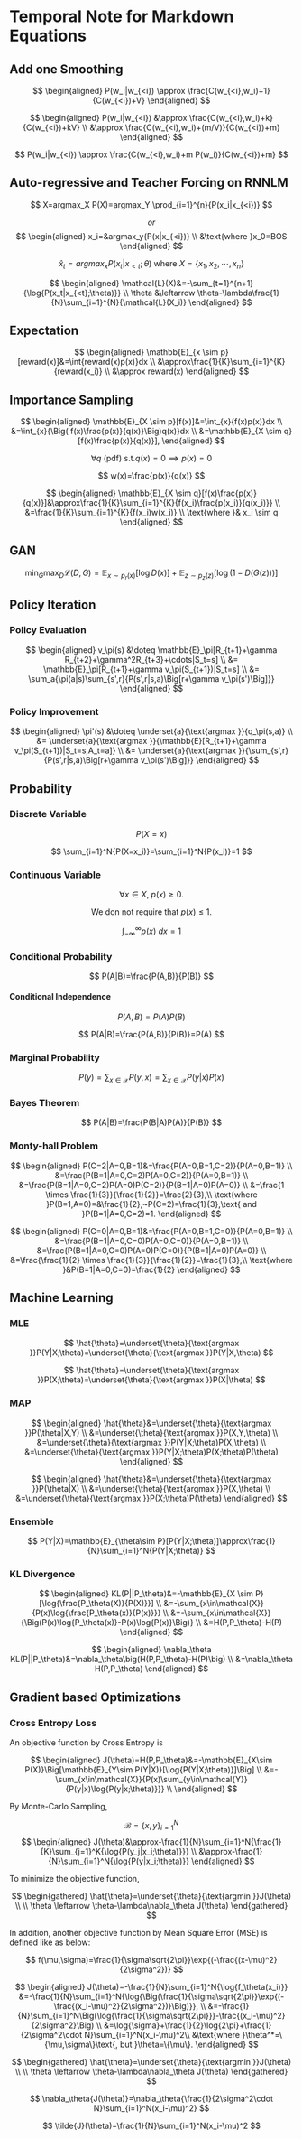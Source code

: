 # Temporal Note for Markdown Equations

## Add one Smoothing

$$
\begin{aligned}
P(w_i|w_{<i}) \approx \frac{C(w_{<i},w_i)+1}{C(w_{<i})+V}
\end{aligned}
$$

$$
\begin{aligned}
P(w_i|w_{<i}) &\approx \frac{C(w_{<i},w_i)+k}{C(w_{<i})+kV} \\
&\approx \frac{C(w_{<i},w_i)+(m/V)}{C(w_{<i})+m}
\end{aligned}
$$

$$
P(w_i|w_{<i}) \approx \frac{C(w_{<i},w_i)+m P(w_i)}{C(w_{<i})+m}
$$

## Auto-regressive and Teacher Forcing on RNNLM

$$
X=argmax_X P(X)=argmax_Y \prod_{i=1}^{n}{P(x_i|x_{<i})}
$$

$$
or
$$
$$
\begin{aligned}
x_i=&argmax_y{P(x|x_{<i})} \\
&\text{where }x_0=BOS
\end{aligned}
$$

$$
\hat{x}_t=argmax_x{P(x_t|x_{<t};\theta)}\text{ where }X=\{x_1,x_2,\cdots,x_n\}
$$

$$
\begin{aligned}
\mathcal{L}(X)&=-\sum_{t=1}^{n+1}{\log{P(x_t|x_{<t};\theta)}} \\
\theta &\leftarrow \theta-\lambda\frac{1}{N}\sum_{i=1}^{N}{\mathcal{L}(X_i)}
\end{aligned}
$$

## Expectation

$$
\begin{aligned}
\mathbb{E}_{x \sim p}[reward(x)]&=\int{reward(x)p(x)}dx \\
&\approx\frac{1}{K}\sum_{i=1}^{K}{reward(x_i)} \\
&\approx reward(x)
\end{aligned}
$$

## Importance Sampling

$$
\begin{aligned}
\mathbb{E}_{X \sim p}[f(x)]&=\int_{x}{f(x)p(x)}dx \\
&=\int_{x}{\Big( f(x)\frac{p(x)}{q(x)}\Big)q(x)}dx \\
&=\mathbb{E}_{X \sim q}[f(x)\frac{p(x)}{q(x)}],
\end{aligned}
$$

$$
\forall q\text{ (pdf) s.t.} q(x)=0 \implies p(x)=0
$$

$$
w(x)=\frac{p(x)}{q(x)}
$$

$$
\begin{aligned}
\mathbb{E}_{X \sim q}[f(x)\frac{p(x)}{q(x)}]&\approx\frac{1}{K}\sum_{i=1}^{K}{f(x_i)\frac{p(x_i)}{q(x_i)}} \\
&=\frac{1}{K}\sum_{i=1}^{K}{f(x_i)w(x_i)} \\
\text{where }& x_i \sim q
\end{aligned}
$$

## GAN

$$
\min_{G}\max_{D}\mathcal{L}(D,G)=\mathbb{E}_{x\sim p_r(x)}[\log{D(x)}]+\mathbb{E}_{z\sim p_z(z)}[\log{(1-D(G(z)))}]
$$

## Policy Iteration

### Policy Evaluation

$$
\begin{aligned}
v_\pi(s) &\doteq \mathbb{E}_\pi[R_{t+1}+\gamma R_{t+2}+\gamma^2R_{t+3}+\cdots|S_t=s] \\
&= \mathbb{E}_\pi[R_{t+1}+\gamma v_\pi(S_{t+1})|S_t=s] \\
&= \sum_a{\pi(a|s)\sum_{s',r}{P(s',r|s,a)\Big[r+\gamma v_\pi(s')\Big]}}
\end{aligned}
$$

### Policy Improvement

$$
\begin{aligned}
\pi'(s) &\doteq \underset{a}{\text{argmax }}{q_\pi(s,a)} \\
&= \underset{a}{\text{argmax }}{\mathbb{E}[R_{t+1}+\gamma v_\pi(S_{t+1})|S_t=s,A_t=a]} \\
&= \underset{a}{\text{argmax }}{\sum_{s',r}{P(s',r|s,a)\Big[r+\gamma v_\pi(s')\Big]}}
\end{aligned}
$$

## Probability

### Discrete Variable

$$
P(X=x)
$$

$$
\sum_{i=1}^N{P(X=x_i)}=\sum_{i=1}^N{P(x_i)}=1
$$

### Continuous Variable

$$
\forall x \in X,~p(x)\ge0.
$$

$$
\text{We don not require that }p(x)\le1.
$$

$$
\int_{-\infty}^{\infty}{p(x)}~dx=1
$$

### Conditional Probability

$$
P(A|B)=\frac{P(A,B)}{P(B)}
$$

#### Conditional Independence

$$
P(A,B)=P(A)P(B)
$$

$$
P(A|B)=\frac{P(A,B)}{P(B)}=P(A)
$$

### Marginal Probability

$$
P(y)=\sum_{x\in\mathcal{X}}{P(y,x)}=\sum_{x\in\mathcal{X}}{P(y|x)P(x)}
$$

### Bayes Theorem

$$
P(A|B)=\frac{P(B|A)P(A)}{P(B)}
$$

### Monty-hall Problem

$$
\begin{aligned}
P(C=2|A=0,B=1)&=\frac{P(A=0,B=1,C=2)}{P(A=0,B=1)} \\
&=\frac{P(B=1|A=0,C=2)P(A=0,C=2)}{P(A=0,B=1)} \\
&=\frac{P(B=1|A=0,C=2)P(A=0)P(C=2)}{P(B=1|A=0)P(A=0)} \\
&=\frac{1 \times \frac{1}{3}}{\frac{1}{2}}=\frac{2}{3},\\
\text{where }P(B=1,A=0)=&\frac{1}{2},~P(C=2)=\frac{1}{3},\text{ and }P(B=1|A=0,C=2)=1.
\end{aligned}
$$

$$
\begin{aligned}
P(C=0|A=0,B=1)&=\frac{P(A=0,B=1,C=0)}{P(A=0,B=1)} \\
&=\frac{P(B=1|A=0,C=0)P(A=0,C=0)}{P(A=0,B=1)} \\
&=\frac{P(B=1|A=0,C=0)P(A=0)P(C=0)}{P(B=1|A=0)P(A=0)} \\
&=\frac{\frac{1}{2} \times \frac{1}{3}}{\frac{1}{2}}=\frac{1}{3},\\
\text{where }&P(B=1|A=0,C=0)=\frac{1}{2}
\end{aligned}
$$

## Machine Learning

### MLE

$$
\hat{\theta}=\underset{\theta}{\text{argmax }}P(Y|X;\theta)=\underset{\theta}{\text{argmax }}P(Y|X,\theta)
$$

$$
\hat{\theta}=\underset{\theta}{\text{argmax }}P(X;\theta)=\underset{\theta}{\text{argmax }}P(X|\theta)
$$ 

### MAP

$$
\begin{aligned}
\hat{\theta}&=\underset{\theta}{\text{argmax }}P(\theta|X,Y) \\
&=\underset{\theta}{\text{argmax }}P(X,Y,\theta) \\
&=\underset{\theta}{\text{argmax }}P(Y|X;\theta)P(X,\theta) \\
&=\underset{\theta}{\text{argmax }}P(Y|X;\theta)P(X;\theta)P(\theta)
\end{aligned}
$$

$$
\begin{aligned}
\hat{\theta}&=\underset{\theta}{\text{argmax }}P(\theta|X) \\
&=\underset{\theta}{\text{argmax }}P(X,\theta) \\
&=\underset{\theta}{\text{argmax }}P(X;\theta)P(\theta)
\end{aligned}
$$

### Ensemble

$$
P(Y|X)=\mathbb{E}_{\theta\sim P}[P(Y|X;\theta)]\approx\frac{1}{N}\sum_{i=1}^N{P(Y|X;\theta)}
$$

### KL Divergence

$$
\begin{aligned}
KL(P||P_\theta)&=-\mathbb{E}_{X \sim P}[\log{\frac{P_\theta(X)}{P(X)}}] \\
&=-\sum_{x\in\mathcal{X}}{P(x)\log{\frac{P_\theta(x)}{P(x)}}} \\
&=-\sum_{x\in\mathcal{X}}{\Big(P(x)\log{P_\theta(x)}-P(x)\log{P(x)}\Big)} \\
&=H(P,P_\theta)-H(P)
\end{aligned}
$$

$$
\begin{aligned}
\nabla_\theta KL(P||P_\theta)&=\nabla_\theta\big(H(P,P_\theta)-H(P)\big) \\
&=\nabla_\theta H(P,P_\theta)
\end{aligned}
$$

## Gradient based Optimizations

### Cross Entropy Loss

An objective function by Cross Entropy is

$$
\begin{aligned}
J(\theta)=H(P,P_\theta)&=-\mathbb{E}_{X\sim P(X)}\Big[\mathbb{E}_{Y\sim P(Y|X)}[\log{P(Y|X;\theta)}]\Big] \\
&=-\sum_{x\in\mathcal{X}}{P(x)\sum_{y\in\mathcal{Y}}{P(y|x)\log{P(y|x;\theta)}}} \\
\end{aligned}
$$

By Monte-Carlo Sampling,

$$
\mathcal{B}=\{x,y\}_{i=1}^N
$$
$$
\begin{aligned}
J(\theta)&\approx-\frac{1}{N}\sum_{i=1}^N{\frac{1}{K}\sum_{j=1}^K{\log{P(y_j|x_i;\theta)}}} \\
&\approx-\frac{1}{N}\sum_{i=1}^N{\log{P(y|x_i;\theta)}}
\end{aligned}
$$

To minimize the objective function,

$$
\begin{gathered}
\hat{\theta}=\underset{\theta}{\text{argmin }}J(\theta) \\ \\
\theta \leftarrow \theta-\lambda\nabla_\theta J(\theta)
\end{gathered}
$$

In addition, another objective function by Mean Square Error (MSE) is defined like as below:

$$
f(\mu,\sigma)=\frac{1}{\sigma\sqrt{2\pi}}\exp{(-\frac{(x-\mu)^2}{2\sigma^2})}
$$

$$
\begin{aligned}
J(\theta)=-\frac{1}{N}\sum_{i=1}^N{\log{f_\theta(x_i)}}
&=-\frac{1}{N}\sum_{i=1}^N{\log{\Big(\frac{1}{\sigma\sqrt{2\pi}}\exp{(-\frac{(x_i-\mu)^2}{2\sigma^2})}\Big)}}, \\
&=-\frac{1}{N}\sum_{i=1}^N\Big(\log{\frac{1}{\sigma\sqrt{2\pi}}}-\frac{(x_i-\mu)^2}{2\sigma^2}\Big) \\
&=\log{\sigma}+\frac{1}{2}\log{2\pi}+\frac{1}{2\sigma^2\cdot N}\sum_{i=1}^N(x_i-\mu)^2\\
&\text{where }\theta^*=\{\mu,\sigma\}\text{, but }\theta=\{\mu\}.
\end{aligned}
$$

$$
\begin{gathered}
\hat{\theta}=\underset{\theta}{\text{argmin }}J(\theta) \\ \\
\theta \leftarrow \theta-\lambda\nabla_\theta J(\theta)
\end{gathered}
$$

$$
\nabla_\theta{J(\theta)}=\nabla_\theta{\frac{1}{2\sigma^2\cdot N}\sum_{i=1}^N(x_i-\mu)^2}
$$

$$
\tilde{J}(\theta)=\frac{1}{N}\sum_{i=1}^N(x_i-\mu)^2
$$